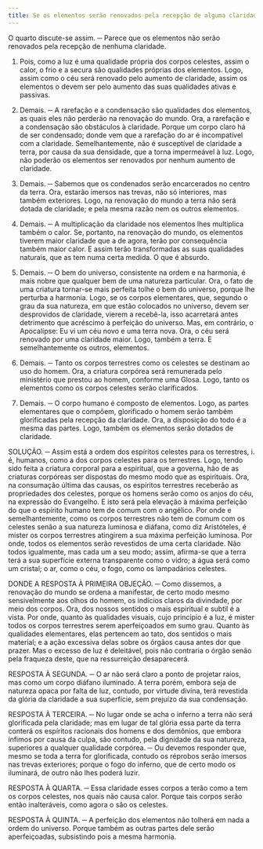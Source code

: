```yaml
---
title: Se os elementos serão renovados pela recepção de alguma claridade
---
```


O quarto discute-se assim. ─ Parece que os elementos não serão renovados pela recepção de nenhuma claridade.  

1. Pois, como a luz é uma qualidade própria dos corpos celestes, assim o calor, o frio e a secura são qualidades próprias dos elementos.  Logo, assim como o céu será renovado pelo aumento de claridade, assim os elementos o devem ser pelo aumento das suas qualidades ativas e passivas.  

2. Demais. ─ A rarefação e a condensação são qualidades dos elementos, as quais eles não perderão na renovação do mundo. Ora, a rarefação e a condensação são obstáculos à claridade. Porque um corpo claro há de ser condensado; donde vem que a rarefação do ar é incompatível com a claridade. Semelhantemente, não é susceptível de claridade a terra, por causa da sua densidade, que a torna impermeável à luz. Logo, não poderão os elementos ser renovados por nenhum aumento de claridade.  

3. Demais. ─ Sabemos que os condenados serão encarcerados no centro da terra. Ora, estarão imersos nas trevas, não só interiores, mas também exteriores. Logo, na renovação do mundo a terra não será dotada de claridade; e pela mesma razão nem os outros elementos.  

4. Demais. ─ A multiplicação da claridade nos elementos lhes multiplica também o calor. Se, portanto, na renovação do mundo, os elementos tiverem maior claridade que a de agora, terão por consequência também maior calor. E assim terão transformadas as suas qualidades naturais, que as tem numa certa medida. O que é absurdo.  

5. Demais. ─ O bem do universo, consistente na ordem e na harmonia, é mais nobre que qualquer bem de uma natureza particular. Ora, o fato de uma criatura tornar-se mais perfeita tolhe o bem do universo, porque lhe perturba a harmonia. Logo, se os corpos elementares, que, segundo o grau da sua natureza, em que estão colocados no universo, devem ser desprovidos de claridade, vierem a recebê-la, isso acarretará antes detrimento que acréscimo à perfeição do universo.  Mas, em contrário, o Apocalipse: Eu vi um céu novo e uma terra nova. Ora, o céu será renovado por uma claridade maior. Logo, também a terra. E semelhantemente os outros, elementos. 

2. Demais. ─ Tanto os corpos terrestres como os celestes se destinam ao uso do homem. Ora, a criatura corpórea será remunerada pelo ministério que prestou ao homem, conforme uma Glosa. Logo, tanto os elementos como os corpos celestes serão clarificados.  

3. Demais. ─ O corpo humano é composto de elementos. Logo, as partes elementares que o compõem, glorificado o homem serão também glorificadas pela recepção da claridade. Ora, a disposição do todo é a mesma das partes. Logo, também os elementos serão dotados de claridade.  

SOLUÇÃO. ─ Assim está a ordem dos espíritos celestes para os terrestres, i. é, humanos, como a dos corpos celestes para os terrestres. Logo, tendo sido feita a criatura corporal para a espiritual, que a governa, hão de as criaturas corpóreas ser dispostas do mesmo modo que as espirituais. Ora, na consumação última das causas, os espíritos terrestres receberão as propriedades dos celestes, porque os homens serão como os anjos do céu, na expressão do Evangelho. E isto será pela elevação à máxima perfeição do que o espírito humano tem de comum com o angélico. Por onde e semelhantemente, como os corpos terrestres não tem de comum com os celestes senão a sua natureza luminosa e diáfana, como diz Aristóteles, é mister os corpos terrestres atingirem a sua máxima perfeição luminosa. Por onde, todos os elementos serão revestidos de uma certa claridade. Não todos igualmente, mas cada um a seu modo; assim, afirma-se que a terra terá a sua superfície externa transparente como o vidro; a água será como um cristal; o ar, como o céu, o fogo, como os lampadários celestes.  

DONDE A RESPOSTA À PRIMEIRA OBJEÇÃO. ─ Como dissemos, a renovação do mundo se ordena a manifestar, de certo modo mesmo sensivelmente aos olhos do homem, os indícios claros da divindade, por meio dos corpos. Ora, dos nossos sentidos o mais espiritual e subtil é a vista. Por onde, quanto às qualidades visuais, cujo princípio é a luz, é mister todos os corpos terrestres serem aperfeiçoados em sumo grau. Quanto às qualidades elementares, elas pertencem ao tato, dos sentidos o mais material; e a ação excessiva delas sobre os órgãos causa antes dor que prazer. Mas o excesso de luz é deleitável, pois não contraria o órgão senão pela fraqueza deste, que na ressurreição desaparecerá.  

RESPOSTA À SEGUNDA. ─ O ar não será claro a ponto de projetar raios, mas como um corpo diáfano iluminado. A terra porém, embora seja de natureza opaca por falta de luz, contudo, por virtude divina, terá revestida da glória da claridade a sua superfície, sem prejuízo da sua condensação.  

RESPOSTA À TERCEIRA. ─ No lugar onde se acha o inferno a terra não será glorificada pela claridade; mas em lugar de tal glória essa parte da terra conterá os espíritos racionais dos homens e dos demônios, que embora ínfimos por causa da culpa, são contudo, pela dignidade da sua natureza, superiores a qualquer qualidade corpórea. ─ Ou devemos responder que, mesmo se toda a terra for glorificada, contudo os réprobos serão imersos nas trevas exteriores; porque o fogo do inferno, que de certo modo os iluminará, de outro não lhes poderá luzir.  

RESPOSTA À QUARTA. ─ Essa claridade esses corpos a terão como a tem os corpos celestes, nos quais não causa calor. Porque tais corpos serão então inalteráveis, como agora o são os celestes.  

RESPOSTA À QUINTA. ─ A perfeição dos elementos não tolherá em nada a ordem do universo. Porque também as outras partes dele serão aperfeiçoadas, subsistindo pois a mesma harmonia.